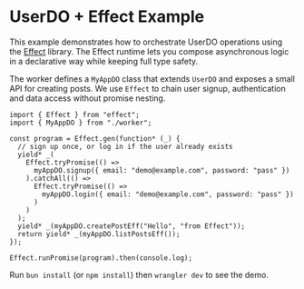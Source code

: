 # UserDO + Effect Example

This example demonstrates how to orchestrate UserDO operations using the [Effect](https://github.com/Effect-TS/effect) library. The Effect runtime lets you compose asynchronous logic in a declarative way while keeping full type safety.

The worker defines a `MyAppDO` class that extends `UserDO` and exposes a small API for creating posts. We use `Effect` to chain user signup, authentication and data access without promise nesting.

```
import { Effect } from "effect";
import { MyAppDO } from "./worker";

const program = Effect.gen(function* (_) {
  // sign up once, or log in if the user already exists
  yield* _(
    Effect.tryPromise(() =>
      myAppDO.signup({ email: "demo@example.com", password: "pass" })
    ).catchAll(() =>
      Effect.tryPromise(() =>
        myAppDO.login({ email: "demo@example.com", password: "pass" })
      )
    )
  );
  yield* _(myAppDO.createPostEff("Hello", "from Effect"));
  return yield* _(myAppDO.listPostsEff());
});

Effect.runPromise(program).then(console.log);
```

Run `bun install` (or `npm install`) then `wrangler dev` to see the demo.
